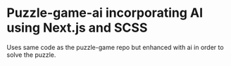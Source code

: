 # Puzzle-game-ai incorporating AI using Next.js and SCSS
Uses same code as the puzzle-game repo but enhanced with ai in order to solve the puzzle.